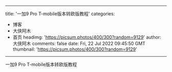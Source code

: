 
---
title: '一加9 Pro T-mobile版本转欧版教程'
categories: 
 - 博客
 - 大侠阿木
 - 首页
headimg: 'https://picsum.photos/400/300?random=9129'
author: 大侠阿木
comments: false
date: Fri, 22 Jul 2022 09:45:50 GMT
thumbnail: 'https://picsum.photos/400/300?random=9129'
---

<div>   
一加9 Pro T-mobile版本转欧版教程  
</div>
            